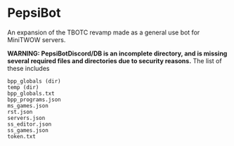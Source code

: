 # PepsiBot

An expansion of the TBOTC revamp made as a general use bot for MiniTWOW servers.

**WARNING: PepsiBotDiscord/DB is an incomplete directory, and is missing several required files and directories due to security reasons.**
The list of these includes
```
bpp_globals (dir)
temp (dir)
bpp_globals.txt
bpp_programs.json
ms_games.json
rst.json
servers.json
ss_editor.json
ss_games.json
token.txt
```
